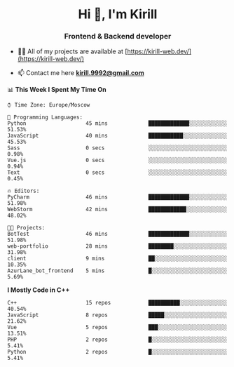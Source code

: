<h1 align="center">Hi 👋, I'm Kirill</h1>
<h3 align="center">Frontend & Backend developer</h3>

- 👨‍💻 All of my projects are available at [https://kirill-web.dev/](https://kirill-web.dev/)

- 📫 Contact me here **kirill.9992@gmail.com**











<!--START_SECTION:waka-->
📊 **This Week I Spent My Time On** 

```text
⌚︎ Time Zone: Europe/Moscow

💬 Programming Languages: 
Python                   45 mins             █████████████░░░░░░░░░░░░   51.53% 
JavaScript               40 mins             ███████████░░░░░░░░░░░░░░   45.53% 
Sass                     0 secs              ░░░░░░░░░░░░░░░░░░░░░░░░░   0.98% 
Vue.js                   0 secs              ░░░░░░░░░░░░░░░░░░░░░░░░░   0.94% 
Text                     0 secs              ░░░░░░░░░░░░░░░░░░░░░░░░░   0.45%

🔥 Editors: 
PyCharm                  46 mins             █████████████░░░░░░░░░░░░   51.98% 
WebStorm                 42 mins             ████████████░░░░░░░░░░░░░   48.02%

🐱‍💻 Projects: 
BotTest                  46 mins             █████████████░░░░░░░░░░░░   51.98% 
web-portfolio            28 mins             ████████░░░░░░░░░░░░░░░░░   31.98% 
client                   9 mins              ██░░░░░░░░░░░░░░░░░░░░░░░   10.35% 
AzurLane_bot_frontend    5 mins              █░░░░░░░░░░░░░░░░░░░░░░░░   5.69%

```

**I Mostly Code in C++** 

```text
C++                      15 repos            ██████████░░░░░░░░░░░░░░░   40.54% 
JavaScript               8 repos             █████░░░░░░░░░░░░░░░░░░░░   21.62% 
Vue                      5 repos             ███░░░░░░░░░░░░░░░░░░░░░░   13.51% 
PHP                      2 repos             █░░░░░░░░░░░░░░░░░░░░░░░░   5.41% 
Python                   2 repos             █░░░░░░░░░░░░░░░░░░░░░░░░   5.41%

```



<!--END_SECTION:waka-->

